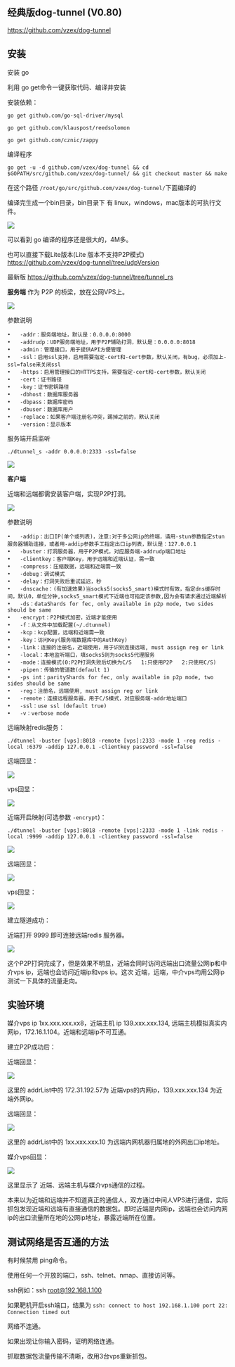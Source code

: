 ## 经典版dog-tunnel (V0.80)

https://github.com/vzex/dog-tunnel

## 安装


安装 go

利用 go get命令一键获取代码、编译并安装

安装依赖：

	go get github.com/go-sql-driver/mysql
	
	go get github.com/klauspost/reedsolomon
	
	go get github.com/cznic/zappy

编译程序 

	go get -u -d github.com/vzex/dog-tunnel && cd $GOPATH/src/github.com/vzex/dog-tunnel/ && git checkout master && make

在这个路径 ```/root/go/src/github.com/vzex/dog-tunnel/```下面编译的

编译完生成一个bin目录，bin目录下 有 linux，windows，mac版本的可执行文件。

![](1.jpg)

可以看到 go 编译的程序还是很大的，4M多。

也可以直接下载Lite版本(Lite 版本不支持P2P模式) https://github.com/vzex/dog-tunnel/tree/udpVersion

最新版 https://github.com/vzex/dog-tunnel/tree/tunnel_rs

**服务端** 作为 P2P 的桥梁，放在公网VPS上。

![](2.jpg)

参数说明

	•	-addr：服务端地址，默认是：0.0.0.0:8000
	•	-addrudp：UDP服务端地址，用于P2P辅助打洞，默认是：0.0.0.0:8018
	•   -admin：管理接口，用于提供API方便管理
	•	-ssl：启用ssl支持，启用需要指定-cert和-cert参数，默认关闭，有bug，必须加上-ssl=false来关闭ssl
	•	-https：启用管理接口的HTTPS支持，需要指定-cert和-cert参数，默认关闭
	•	-cert：证书路径
	•	-key：证书密钥路径
	•	-dbhost：数据库服务器
	•	-dbpass：数据库密码
	•	-dbuser：数据库用户
	•	-replace：如果客户端注册名冲突，踢掉之前的，默认关闭
	•	-version：显示版本


服务端开启监听

	./dtunnel_s -addr 0.0.0.0:2333 -ssl=false

![](3.jpg)

**客户端**

近端和远端都需安装客户端，实现P2P打洞。

![](4.jpg)

参数说明

	•	-addip：出口IP(单个或列表)，注意:对于多公网ip的终端，请用-stun参数指定stun服务器辅助连接，或者用-addip参数手工指定出口ip列表，默认是：127.0.0.1
	•	-buster：打洞服务器，用于P2P模式，对应服务端-addrudp端口地址	
	•	-clientkey：客户端Key，用于远端和近端认证，需一致
	•	-compress：压缩数据，远端和近端需一致
	•	-debug：调试模式
	•	-delay：打洞失败后重试延迟，秒
	•	-dnscache：(有加速效果)当socks5(socks5_smart)模式时有效，指定dns缓存时间，默认0，单位分钟,socks5_smart模式下近端也可指定该参数,因为会有请求通过近端解析
	•	-ds：dataShards for fec, only available in p2p mode, two sides should be same
	•	-encrypt：P2P模式加密，近端才能使用
	•	-f：从文件中加载配置(~/.dtunnel)
	•	-kcp：kcp配置，远端和近端需一致
	•	-key：访问Key(服务端数据库中的AuthKey)
	•	-link：连接的注册名，近端使用，用于识别连接远端, must assign reg or link
	•	-local：本地监听端口，填socks5则为socks5代理服务
	•	-mode：连接模式(0:P2P打洞失败后切换为C/S   1:只使用P2P   2:只使用C/S)
	•	-pipen：传输的管道数(default 1)
	•   -ps int：parityShards for fec, only available in p2p mode, two sides should be same
	•	-reg：注册名，远端使用, must assign reg or link
	•	-remote：连接远程服务器，用于C/S模式，对应服务端-addr地址端口
	•   -ssl：use ssl (default true)
	•   -v：verbose mode


远端映射redis服务：

	./dtunnel -buster [vps]:8018 -remote [vps]:2333 -mode 1 -reg redis -local :6379 -addip 127.0.0.1 -clientkey password -ssl=false

远端回显：

![](5.jpg)
	
vps回显：

![](6.jpg)

近端开启映射(可选参数  ```-encrypt```)：

	./dtunnel -buster [vps]:8018 -remote [vps]:2333 -mode 1 -link redis -local :9999 -addip 127.0.0.1 -clientkey password -ssl=false

![](7.jpg)

远端回显：

![](8.jpg)

vps回显：

![](9.jpg)


建立隧道成功：

近端打开 9999 即可连接远端redis 服务器。

![](10.jpg)


这个P2P打洞完成了，但是效果不明显，近端会同时访问远端出口流量公网ip和中介vps ip，远端也会访问近端ip和vps ip。这次 近端，远端，中介vps均用公网ip测试一下具体的流量走向。


## 实验环境

媒介vps ip 1xx.xxx.xxx.xx8，近端主机 ip 139.xxx.xxx.134, 远端主机模拟真实内网ip，172.16.1.104。近端和远端ip不可互通。

建立P2P成功后：

近端回显：

![](11.jpg)

这里的 addrList中的 172.31.192.57为 近端vps的内网ip，139.xxx.xxx.134 为近端外网ip。

远端回显：

![](12.jpg)

这里的 addrList中的 1xx.xxx.xxx.10 为远端内网机器归属地的外网出口ip地址。

媒介vps回显：

![](13.png)

这里显示了 近端、远端主机与媒介vps通信的过程。

本来以为近端和远端并不知道真正的通信人，双方通过中间人VPS进行通信，实际抓包发现近端和远端有直接通信的数据包。即时近端是内网ip，远端也会访问内网ip的出口流量所在地的公网ip地址，暴露近端所在位置。


## 测试网络是否互通的方法

有时候禁用 ping命令。

使用任何一个开放的端口，ssh、telnet、nmap、直接访问等。

ssh例如：ssh root@192.168.1.100

如果靶机开启ssh端口，结果为 ```ssh: connect to host 192.168.1.100 port 22: Connection timed out```

网络不连通。

如果出现让你输入密码，证明网络连通。


抓取数据包流量传输不清晰，改用3台vps重新抓包。